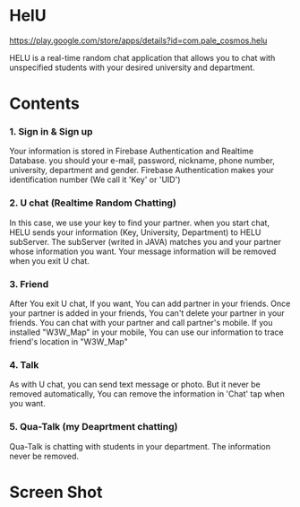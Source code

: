 # HelU
https://play.google.com/store/apps/details?id=com.pale_cosmos.helu

HELU is a real-time random chat application that allows you to chat with unspecified students with your desired university and department.

# Contents
### 1. Sign in & Sign up
Your information is stored in Firebase Authentication and Realtime Database.
you should your e-mail, password, nickname, phone number, university, department and gender.
Firebase Authentication makes your identification number (We call it 'Key' or 'UID')

### 2. U chat (Realtime Random Chatting)
In this case, we use your key to find your partner.
when you start chat, HELU sends your information (Key, University, Department) to HELU subServer.
The subServer (writed in JAVA) matches you and your partner whose information you want.
Your message information will be removed when you exit U chat.

### 3. Friend 
After You exit U chat, If you want, You can add partner in your friends.
Once your partner is added in your friends, You can't delete your partner in your friends.
You can chat with your partner and call partner's mobile.
If you installed "W3W_Map" in your mobile, You can use our information to trace friend's location in "W3W_Map"

### 4. Talk
As with U chat, you can send text message or photo.
But it never be removed automatically, You can remove the information in 'Chat' tap when you want.

### 5. Qua-Talk (my Deaprtment chatting)
Qua-Talk is chatting with students in your department.
The information never be removed.

# Screen Shot


